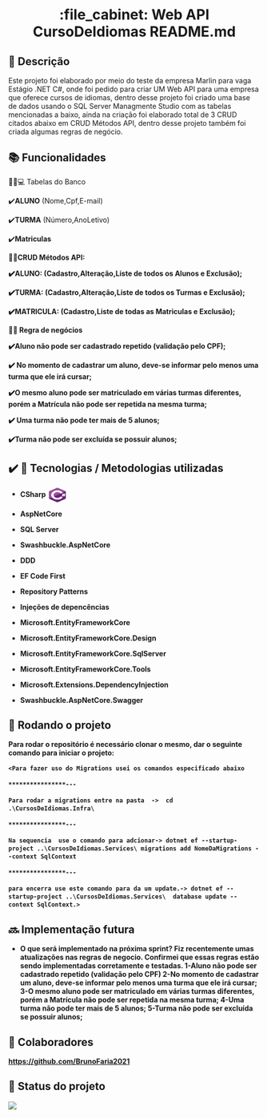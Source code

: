<h1 align="center">:file_cabinet: Web API CursoDeIdiomas README.md</h1>

## :memo: Descrição
Este projeto foi elaborado por meio do teste da empresa Marlin para vaga Estágio .NET C#, onde foi pedido para criar UM Web API para uma empresa que oferece cursos de idiomas, dentro desse projeto foi criado uma base de dados usando o SQL Server Managmente Studio com as tabelas mencionadas a baixo, ainda na criação foi elaborado total de 3 CRUD citados abaixo em CRUD Métodos API, dentro desse projeto também  foi criada algumas regras de negócio.

## :books: Funcionalidades
👨‍💻💻 Tabelas do Banco

✔️<b>ALUNO</b> (Nome,Cpf,E-mail)

✔️<b>TURMA</b> (Número,AnoLetivo)

✔️<b>Matriculas</b>

👨‍💻<b>CRUD Métodos API:
  
 ✔️<b>ALUNO</b>:  (Cadastro,Alteração,Liste de todos os Alunos e Exclusão);
  
 ✔️<b>TURMA</b>:  (Cadastro,Alteração,Liste de todos os Turmas e Exclusão);
  
 ✔️<b>MATRICULA</b>:  (Cadastro,Liste de todas as Matriculas e Exclusão);

👨‍💻 Regra de negócios

✔️Aluno não pode ser cadastrado repetido (validação pelo CPF);

✔️ No momento de cadastrar um aluno, deve-se informar pelo menos uma turma que ele irá cursar;  

✔️O mesmo aluno pode ser matriculado em várias turmas diferentes, porém a Matrícula não pode ser repetida na mesma turma;   

✔️ Uma turma não pode ter mais de 5 alunos;  

✔️Turma não pode ser excluída se possuir alunos;

## ✔️ :wrench: Tecnologias / Metodologias utilizadas
 
* CSharp <img align="center" alt="Rafa-Csharp" height="30" width="40" src="https://raw.githubusercontent.com/devicons/devicon/master/icons/csharp/csharp-original.svg">

  
* AspNetCore
 
* SQL Server
  
* Swashbuckle.AspNetCore
  
* DDD
  
* EF Code First
  
* Repository Patterns
  
* Injeções de depencências
  
* Microsoft.EntityFrameworkCore
  
* Microsoft.EntityFrameworkCore.Design
  
* Microsoft.EntityFrameworkCore.SqlServer
  
* Microsoft.EntityFrameworkCore.Tools
  
* Microsoft.Extensions.DependencyInjection
  
* Swashbuckle.AspNetCore.Swagger

## :rocket: Rodando o projeto
Para rodar o repositório é necessário clonar o mesmo, dar o seguinte comando para iniciar o projeto:
```
<Para fazer uso do Migrations usei os comandos especificado abaixo

****************---

Para rodar a migrations entre na pasta  ->  cd .\CursosDeIdiomas.Infra\

****************---

Na sequencia  use o comando para adcionar-> dotnet ef --startup-project ..\CursosDeIdiomas.Services\ migrations add NomeDaMigrations --context SqlContext

****************---

para encerra use este comando para da um update.-> dotnet ef --startup-project ..\CursosDeIdiomas.Services\  database update --context SqlContext.>
```

## :soon: Implementação futura
* O que será implementado na próxima sprint?
Fiz recentemente umas atualizações nas regras de negocio. 
Confirmei que essas regras estão sendo implementadas corretamente e testadas.
1-Aluno não pode ser cadastrado repetido (validação pelo CPF)
2-No momento de cadastrar um aluno, deve-se informar pelo menos uma turma que ele irá cursar;
3-O mesmo aluno pode ser matriculado em várias turmas diferentes, porém a Matrícula não pode ser repetida na mesma turma;
4-Uma turma não pode ter mais de 5 alunos;
5-Turma não pode ser excluída se possuir alunos;


## :handshake: Colaboradores
https://github.com/BrunoFaria2021

## :dart: Status do projeto
<p align="
LEFT
">
<img src="http://img.shields.io/static/v1?label=STATUS&message=DESENVOLVIMENTO CONCLUIDO &color=GREEN&style=for-the-badge"/>
</p>

